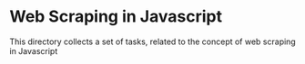 # Web Scraping in Javascript

This directory collects a set of tasks, related to the concept of web scraping in Javascript
